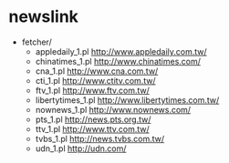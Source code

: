 newslink
========

* fetcher/
	* appledaily_1.pl	http://www.appledaily.com.tw/
	* chinatimes_1.pl	http://www.chinatimes.com/
	* cna_1.pl	http://www.cna.com.tw/
	* cti_1.pl	http://www.ctitv.com.tw/
	* ftv_1.pl	http://www.ftv.com.tw/
	* libertytimes_1.pl	http://www.libertytimes.com.tw/
	* nownews_1.pl	http://www.nownews.com/
	* pts_1.pl	http://news.pts.org.tw/
	* ttv_1.pl	http://www.ttv.com.tw/
	* tvbs_1.pl	http://news.tvbs.com.tw/
	* udn_1.pl	http://udn.com/
